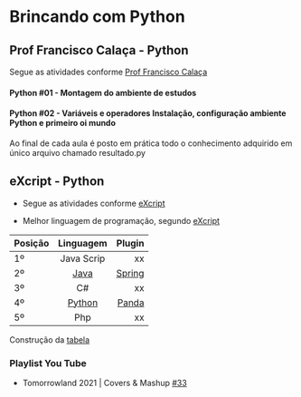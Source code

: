 # Brincando com Python

## Prof Francisco Calaça - Python

Segue as atividades conforme [Prof Francisco Calaça](https://www.youtube.com/watch?v=SvVoZf4nE3A&list=PLVj7t-1tQQnGMIDg5_zpFaDmruEMgbsd1)

#### Python #01 - Montagem do ambiente de estudos

#### Python #02 - Variáveis e operadores Instalação, configuração ambiente Python e primeiro oi mundo

Ao final de cada aula é posto em prática todo o conhecimento adquirido em único arquivo chamado resultado.py

## eXcript - Python

- Segue as atividades conforme
[eXcript](https://www.youtube.com/watch?v=j94IGZmwtYI&list=PLesCEcYj003QxPQ4vTXkt22-E11aQvoVj)

- Melhor linguagem de programação, segundo [eXcript](https://youtu.be/hzb3dL9luf0)

| Posição  | Linguagem | Plugin |
| :---    | :----:   | ---:    |
| 1º    | Java Scrip   | xx |
| 2º    | [Java](https://www.java.com/pt-BR/) | [Spring](https://spring.io/) |
| 3º    | C#   | xx |
| 4º    | [Python](https://www.python.org/)  | [Panda](https://pandas.pydata.org/) |
| 5º    | Php   | xx |

Construção da [tabela](https://markdown.net.br/sintaxe-estendida/#:~:text=Para%20criar%20uma%20tabela%20em,processador%20Markdown%20entenda%20a%20formata%C3%A7%C3%A3o.)

### Playlist You Tube

- Tomorrowland 2021 | Covers & Mashup [#33](https://youtu.be/5adRYMFAAGY)
